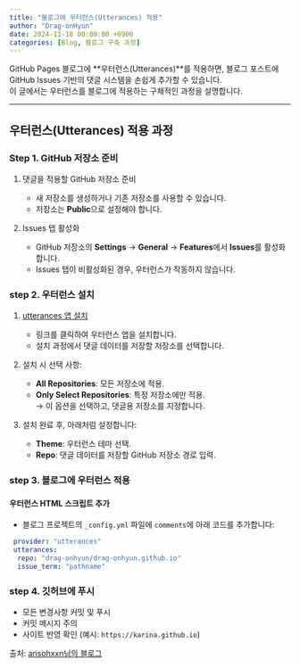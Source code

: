 ```yaml
---
title: "블로그에 우터런스(Utterances) 적용"
author: "Drag-onHyun"
date: 2024-11-18 00:00:00 +0900
categories: [Blog, 블로그 구축 과정]
---
```


GitHub Pages 블로그에 **우터런스(Utterances)**를 적용하면, 블로그 포스트에 GitHub Issues 기반의 댓글 시스템을 손쉽게 추가할 수 있습니다.  
이 글에서는 우터런스를 블로그에 적용하는 구체적인 과정을 설명합니다.

---

## 우터런스(Utterances) 적용 과정

### Step 1. GitHub 저장소 준비

1. 댓글을 적용할 GitHub 저장소 준비
   - 새 저장소를 생성하거나 기존 저장소를 사용할 수 있습니다.
   - 저장소는 **Public**으로 설정해야 합니다.

2. Issues 탭 활성화
   - GitHub 저장소의 **Settings** → **General** → **Features**에서 **Issues**를 활성화합니다.  
   - Issues 탭이 비활성화된 경우, 우터런스가 작동하지 않습니다.

### step 2. 우터런스 설치

1. [utterances 앱 설치](https://github.com/apps/utterances)
   - 링크를 클릭하여 우터런스 앱을 설치합니다.
   - 설치 과정에서 댓글 데이터를 저장할 저장소를 선택합니다.
2. 설치 시 선택 사항:
   - **All Repositories**: 모든 저장소에 적용.
   - **Only Select Repositories**: 특정 저장소에만 적용.  
     → 이 옵션을 선택하고, 댓글용 저장소를 지정합니다.

3. 설치 완료 후, 아래처럼 설정합니다:
   - **Theme**: 우터런스 테마 선택.
   - **Repo**: 댓글 데이터를 저장할 GitHub 저장소 경로 입력.

### step 3. 블로그에 우터런스 적용

#### 우터런스 HTML 스크립트 추가
- 블로그 프로젝트의 `_config.yml` 파일에 `comments`에 아래 코드를 추가합니다:

```yaml
 provider: "utterances"
 utterances:
  repo: "drag-onhyun/drag-onhyun.github.io"
  issue_term: "pathname"
```
### step 4. 깃허브에 푸시
- 모든 변경사항 커밋 및 푸시
- 커밋 메시지 주의
- 사이트 반영 확인 (예시: `https://karina.github.io`)

출처: [ansohxxn님의 블로그](https://ansohxxn.github.io/blog/utterances/#1-%EB%8C%93%EA%B8%80-issue-%EA%B0%80-%EC%98%AC%EB%9D%BC%EC%98%AC-%EC%A0%80%EC%9E%A5%EC%86%8C%EB%A5%BC-%EC%A0%95%ED%95%98%EA%B1%B0%EB%82%98-%ED%98%B9%EC%9D%80-%EC%83%9D%EC%84%B1%ED%95%9C%EB%8B%A4)